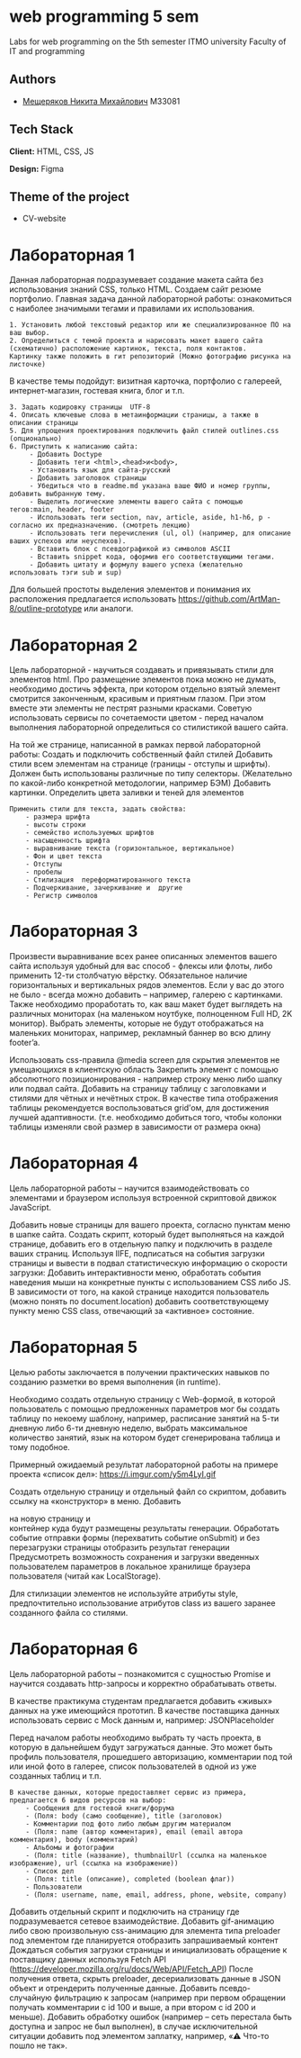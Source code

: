 
# web programming  5 sem

Labs for web programming on the 5th semester ITMO university
Faculty of IT and programming



## Authors

- [Мещеряков Никита Михайлович](https://www.github.com/nickmescher) М33081


## Tech Stack

**Client:** HTML, CSS, JS

**Design:** Figma


## Theme of the project

- CV-website

# Лабораторная 1

Данная лабораторная подразумевает создание макета сайта без использования знаний CSS, только HTML. 
Создаем сайт резюме портфолио. Главная задача данной лабораторной работы: ознакомиться с наиболее значимыми тегами и правилами их использования.




    1. Установить любой текстовый редактор или же специализированное ПО на ваш выбор.
    2. Определиться с темой проекта и нарисовать макет вашего сайта (схематично) расположение картинок, текста, поля контактов.
    Картинку также положить в гит репозиторий (Можно фотографию рисунка на листочке)

В качестве темы подойдут: визитная карточка, портфолио с галереей, интернет-магазин, гостевая книга, блог и т.п.

    3. Задать кодировку страницы  UTF-8
    4. Описать ключевые слова в метаинформации страницы, а также в описании страницы
    5. Для упрощения проектирования подключить файл стилей outlines.css (опционально)
    6. Приступить к написанию сайта:
         - Добавить Doctype
         - Добавить теги <html>,<head>и<body>,
         - Установить язык для сайта-русский
         - Добавить заголовок страницы
         - Убедиться что в readme.md указана ваше ФИО и номер группы, добавить выбранную тему.
         - Выделить логические элементы вашего сайта с помощью  тегов:main, header, footer
         - Использовать теги section, nav, article, aside, h1-h6, p - согласно их предназначению. (смотреть лекцию)
         - Использовать теги перечисления (ul, ol) (например, для описание ваших успехов или неуспехов).
         - Вставить блок с псевдографикой из символов ASCII
         - Вставить snippet кода, оформив его соответствующими тегами.
         - Добавить цитату и формулу вашего успеха (желательно использовать тэги sub и sup)
Для большей простоты выделения элементов и понимания их расположения предлагается использовать https://github.com/ArtMan-8/outline-prototype или аналоги.

# Лабораторная 2

Цель лабораторной - научиться создавать и привязывать стили для элементов html. Про размещение элементов пока можно не думать, необходимо достичь эффекта, при котором отдельно взятый элемент смотрится законченным, красивым и приятным глазом. При этом вместе эти элементы не пестрят разными красками. Советую использовать сервисы по сочетаемости цветом - перед началом выполнения лабораторной определиться со стилистикой вашего сайта.

На той же странице, написанной в рамках первой лабораторной работы:
Создать и подключить собственный файл стилей
Добавить стили всем элементам на странице (границы - отступы и шрифты). 
Должен быть использованы различные по типу селекторы. (Желательно по какой-либо конкретной методологии, например БЭМ)
Добавить картинки.
Определить цвета заливки и теней для элементов

    Применить стили для текста, задать свойства:
        - размера шрифта
        - высоты строки
        - семейство используемых шрифтов
        - насыщенность шрифта
        - выравнивание текста (горизонтальное, вертикальное)
        - Фон и цвет текста
        - Отступы
        - пробелы
        - Стилизация  переформатированного текста
        - Подчеркивание, зачеркивание и  другие
        - Регистр символов

# Лабораторная 3

Произвести выравнивание всех ранее описанных элементов вашего сайта используя удобный для вас способ - флексы или флоты, либо применить 12-ти столбчатую вёрстку. Обязательное наличие горизонтальных и вертикальных рядов элементов. Если у вас до этого не было - всегда можно добавить – например, галерею с картинками.
Также необходимо проработать то, как ваш макет будет выглядеть на различных мониторах (на маленьком ноутбуке, полноценном Full HD, 2K монитор). Выбрать элементы, которые не будут отображаться на маленьких мониторах, например, рекламный баннер во всю длину footer’a.

Использовать css-правила @media screen для скрытия элементов не умещающихся в клиентскую область
Закрепить элемент с помощью абсолютного позиционирования - например строку меню либо шапку или подвал сайта.
Добавить на страницу таблицу с заголовками и стилями для чётных и нечётных строк. В качестве типа отображения таблицы рекомендуется воспользоваться grid’ом, для достижения лучшей адаптивности. (т.е. необходимо добиться того, чтобы колонки таблицы изменяли свой размер в зависимости от размера окна)

# Лабораторная 4

Цель лабораторной работы – научится взаимодействовать со элементами и браузером используя встроенной скриптовой движок JavaScript.

Добавить новые страницы для вашего проекта, согласно пунктам меню в шапке сайта.
Создать скрипт, который будет выполняться на каждой странице, добавить его в отдельную  папку и подключить в разделе <head> ваших страниц.
Используя IIFE, подписаться на события загрузки страницы и вывести в подвал статистическую информацию о скорости загрузки:
Добавить интерактивности меню, обработать события наведения мыши на конкретные пункты с использованием CSS либо JS.
В зависимости от того, на какой странице находится пользователь (можно понять по document.location) добавить соответствующему пункту меню CSS class, отвечающий за «активное» состояние.


# Лабораторная 5

Целью работы заключается в получении практических навыков по созданию разметки во время выполнения (in runtime).

Необходимо создать отдельную страницу с Web-формой, в которой пользователь с помощью предложенных параметров мог бы создать таблицу по некоему шаблону, например, расписание занятий на 5-ти дневную либо 6-ти дневную неделю, выбрать максимальное количество занятий, язык на котором будет сгенерирована таблица и тому подобное.

Примерный ожидаемый результат лабораторной работы на примере проекта «список дел»: https://i.imgur.com/y5m4LyI.gif

Создать отдельную страницу и отдельный файл со скриптом, добавить ссылку на «конструктор» в меню.
Добавить <form> на новую страницу и <div> контейнер куда будут размещены результаты генерации.
Обработать событие отправки формы (перехватить событие onSubmit) и без перезагрузки страницы отобразить результат генерации
Предусмотреть возможность сохранения и загрузки введенных пользователем параметров в локальное хранилище браузера пользователя (читай как LocalStorage).

Для стилизации элементов не используйте атрибуты style, предпочтительно использование атрибутов class из вашего заранее созданного файла со стилями.


# Лабораторная 6

Цель лабораторной работы – познакомится с сущностью Promise и научится создавать http-запросы и корректно обрабатывать ответы.

В качестве практикума студентам предлагается добавить «живых» данных на уже имеющийся прототип. В качестве поставщика данных использовать сервис с Mock данным	и, например: JSONPlaceholder


Перед началом работы необходимо выбрать ту часть проекта, в которую в дальнейшем будут загружаться данные. Это может быть профиль пользователя, прошедшего авторизацию, комментарии под той или иной фото в галерее, список пользователей в одной из уже созданных таблиц и т.п.

    В качестве данных, которые предоставляет сервис из примера, предлагается 6 видов ресурсов на выбор:
        - Сообщения для гостевой книги/форума 
        - (Поля: body (само сообщение), title (заголовок)
        - Комментарии под фото либо любым другим материалом
        - (Поля: name (автор комментария), email (email автора комментария), body (комментарий)
        - Альбомы и фотографии 
        - (Поля: title (название), thumbnailUrl (ссылка на маленькое изображение), url (ссылка на изображение))
        - Список дел
        - (Поля: title (описание), completed (boolean флаг))
        - Пользователи
        - (Поля: username, name, email, address, phone, website, company)

Добавить отдельный скрипт и подключить на страницу где подразумевается сетевое взаимодействие.
Добавить gif-анимацию либо свою произвольную css-анимацию для элемента типа preloader под элементом где планируется отобразить запрашиваемый контент 
Дождаться события загрузки страницы и инициализовать обращение к поставщику данных используя Fetch API (https://developer.mozilla.org/ru/docs/Web/API/Fetch_API)
После получения ответа, скрыть preloader, десериализовать данные в JSON объект и отрендерить полученные данные.
Добавить псевдо-случайную фильтрацию к запросам (например при первом обращении получать комментарии с id 100 и выше, а при втором c id 200 и меньше).
Добавить обработку ошибок (например – сеть перестала быть доступна и запрос не был выполнен), в случае исключительной ситуации добавить под элементом заплатку, например, «⚠ Что-то пошло не так».
